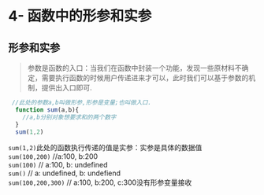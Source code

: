 # 4- 函数中的形参和实参

## 形参和实参
> 参数是函数的入口：当我们在函数中封装一个功能，发现一些原材料不确定，需要执行函数的时候用户传递进来才可以，此时我们可以基于参数的机制，提供出入口即可.

```javascript
 //此处的参数a,b叫做形参,形参是变量;也叫做入口.
  function sum(a,b){
    //a,b分别对象想要求和的两个数字
  }
  sum(1,2)
```
`sum(1,2)`此处的函数执行传递的值是实参：实参是具体的数据值<br>
`sum(100,200)` //a:100, b:200<br>
`sum(100)` // a:100, b: undefined<br>
`sum()` // a: undefined, b: undefiend<br>
`sum(100,200,300)` // a:100, b:200, c:300没有形参变量接收